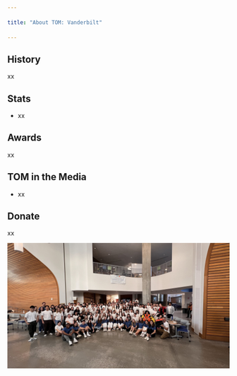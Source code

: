 ```yaml
---

title: "About TOM: Vanderbilt"

---
```


## History
xx

## Stats

* xx

## Awards

xx

## TOM in the Media

* xx

## Donate

xx

![2024 Makeathon Group Picture](https://github.com/TOM-Vanderbilt/TOM-Vanderbilt/blob/4986881bc44d650c070cdf6bda26c33d8e18f707/assets/img/2024%20Makeathon%20Group.jpg)
